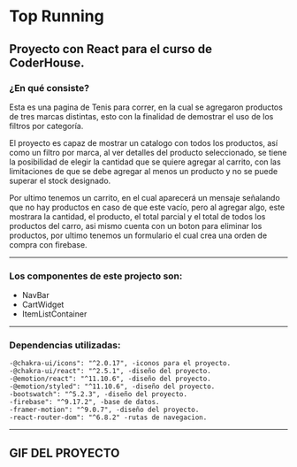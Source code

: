 # Top Running

## Proyecto con React para el curso de **CoderHouse**.

### ¿En qué consiste?

Esta es una pagina de Tenis para correr, en la cual se agregaron productos de tres marcas distintas, esto con la finalidad de demostrar el uso de los filtros por categoría.

El proyecto es capaz de mostrar un catalogo con todos los productos, así como un filtro por marca, al ver detalles del producto seleccionado, se tiene la posibilidad de elegir la cantidad que se quiere agregar al carrito, con las limitaciones de que se debe agregar al menos un producto y no se puede superar el stock designado.

Por ultimo tenemos un carrito, en el cual aparecerá un mensaje señalando que no hay productos en caso de que este vacío, pero al agregar algo, este mostrara la cantidad, el producto, el total parcial y el total de todos los productos del carro, asi mismo cuenta con un boton para eliminar los productos, por ultimo tenemos un formulario el cual crea una orden de compra con firebase.

---

### Los componentes de este projecto son:

- NavBar
- CartWidget
- ItemListContainer

---

### Dependencias utilizadas:

    -@chakra-ui/icons": "^2.0.17", -iconos para el proyecto.
    -@chakra-ui/react": "^2.5.1", -diseño del proyecto.
    -@emotion/react": "^11.10.6", -diseño del proyecto.
    -@emotion/styled": "^11.10.6", -diseño del proyecto.
    -bootswatch": "^5.2.3", -diseño del proyecto.
    -firebase": "^9.17.2", -base de datos.
    -framer-motion": "^9.0.7", -diseño del proyecto.
    -react-router-dom": "^6.8.2" -rutas de navegacion.

---

## GIF DEL PROYECTO

